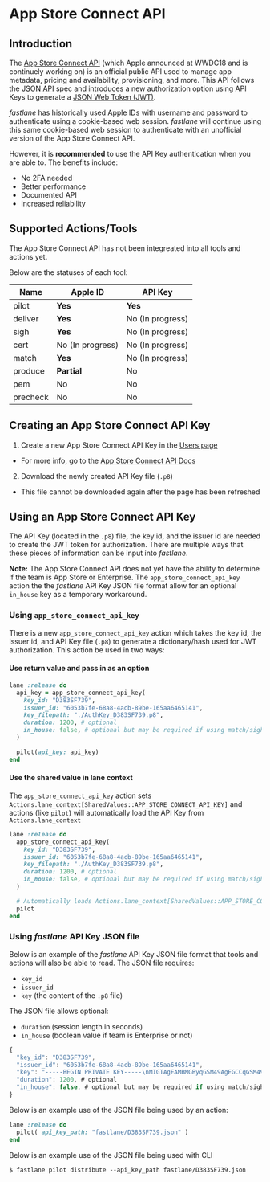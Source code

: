 # App Store Connect API

## Introduction

The [App Store Connect API](https://developer.apple.com/app-store-connect/api/) (which Apple announced at WWDC18 and is continuely working on) is an official public API used to manage app metadata, pricing and availability, provisioning, and more. This API follows the [JSON API](https://jsonapi.org/) spec and introduces a new authorization option using API Keys to generate a [JSON Web Token (JWT)](https://jwt.io/).

_fastlane_ has historically used Apple IDs with username and password to authenticate using a cookie-based web session. _fastlane_ will continue using this same cookie-based web session to authenticate with an unofficial version of the App Store Connect API.

However, it is **recommended** to use the API Key authentication when you are able to. The benefits include:

- No 2FA needed
- Better performance
- Documented API
- Increased reliability

## Supported Actions/Tools

The App Store Connect API has not been integreated into all tools and actions yet. 

Below are the statuses of each tool:

| Name | Apple ID | API Key |
|---|---|---|
| pilot | **Yes** | **Yes** |
| deliver | **Yes** | No (In progress) |
| sigh | **Yes** | No (In progress) |
| cert | No (In progress) | No (In progress) |
| match | **Yes** | No (In progress) |
| produce | **Partial** | No |
| pem | No | No |
| precheck | No | No |

## Creating an App Store Connect API Key

1. Create a new App Store Connect API Key in the [Users page](https://appstoreconnect.apple.com/access/api)
  - For more info, go to the [App Store Connect API Docs](https://developer.apple.com/documentation/appstoreconnectapi/creating_api_keys_for_app_store_connect_api)
2. Download the newly created API Key file (`.p8`)
  - This file cannot be downloaded again after the page has been refreshed

## Using an App Store Connect API Key

The API Key (located in the `.p8`) file, the key id, and the issuer id are needed to create the JWT token for authorization. There are multiple ways that these pieces of information can be input into _fastlane_.

**Note:** The App Store Connect API does not yet have the ability to determine if the team is App Store or Enterprise. The `app_store_connect_api_key` action the the _fastlane_ API Key JSON file format allow for an optional `in_house` key as a temporary workaround.

### Using `app_store_connect_api_key`

There is a new `app_store_connect_api_key` action which takes the key id, the issuer id, and API Key file (`.p8`) to generate a dictionary/hash used for JWT authorization. This action be used in two ways:

#### Use return value and pass in as an option

```ruby
lane :release do
  api_key = app_store_connect_api_key(
    key_id: "D383SF739",
    issuer_id: "6053b7fe-68a8-4acb-89be-165aa6465141",
    key_filepath: "./AuthKey_D383SF739.p8",
    duration: 1200, # optional
    in_house: false, # optional but may be required if using match/sigh
  )

  pilot(api_key: api_key)
end
```

#### Use the shared value in lane context

The `app_store_connect_api_key` action sets `Actions.lane_context[SharedValues::APP_STORE_CONNECT_API_KEY]` and actions (like `pilot`) will automatically load the API Key from `Actions.lane_context`

```ruby
lane :release do
  app_store_connect_api_key(
    key_id: "D383SF739",
    issuer_id: "6053b7fe-68a8-4acb-89be-165aa6465141",
    key_filepath: "./AuthKey_D383SF739.p8",
    duration: 1200, # optional
    in_house: false, # optional but may be required if using match/sigh
  )

  # Automatically loads Actions.lane_context[SharedValues::APP_STORE_CONNECT_API_KEY]
  pilot
end
```

### Using _fastlane_ API Key JSON file 

Below is an example of the _fastlane_ API Key JSON file format that tools and actions will also be able to read. The JSON file requires:

- `key_id`
- `issuer_id`
- `key` (the content of the `.p8` file)

The JSON file allows optional:

- `duration` (session length in seconds)
- `in_house` (boolean value if team is Enterprise or not)

```js
{
  "key_id": "D383SF739",
  "issuer_id": "6053b7fe-68a8-4acb-89be-165aa6465141",
  "key": "-----BEGIN PRIVATE KEY-----\nMIGTAgEAMBMGByqGSM49AgEGCCqGSM49AwEHBHknlhdlYdLu\n-----END PRIVATE KEY-----",
  "duration": 1200, # optional
  "in_house": false, # optional but may be required if using match/sigh
}
```

Below is an example use of the JSON file being used by an action:

```ruby
lane :release do
  pilot( api_key_path: "fastlane/D383SF739.json" )
end
```

Below is an example use of the JSON file being used with CLI

```no-highlight
$ fastlane pilot distribute --api_key_path fastlane/D383SF739.json
```
